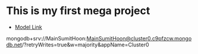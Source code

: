 # This is my first mega project

- [Model Link](https://app.eraser.io/workspace/YtPqZ1VogxGy1jzIDkzj)

mongodb+srv://MainSumitHoon:MainSumitHoon@cluster0.c9pfzcw.mongodb.net/?retryWrites=true&w=majority&appName=Cluster0
